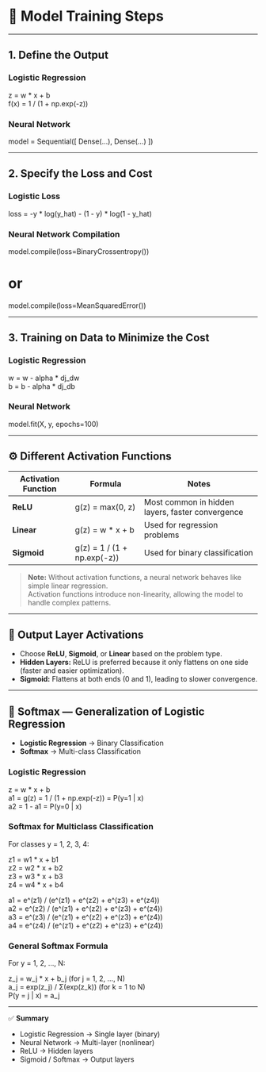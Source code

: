 # 🧠 Model Training Steps

---

## 1. Define the Output

### Logistic Regression
z = w * x + b  
f(x) = 1 / (1 + np.exp(-z))

### Neural Network
model = Sequential([
    Dense(...),
    Dense(...)
])

---

## 2. Specify the Loss and Cost

### Logistic Loss
loss = -y * log(y_hat) - (1 - y) * log(1 - y_hat)

### Neural Network Compilation
model.compile(loss=BinaryCrossentropy())  
# or  
model.compile(loss=MeanSquaredError())

---

## 3. Training on Data to Minimize the Cost

### Logistic Regression
w = w - alpha * dj_dw  
b = b - alpha * dj_db

### Neural Network
model.fit(X, y, epochs=100)

---

## ⚙️ Different Activation Functions

| Activation Function | Formula | Notes |
|----------------------|----------|--------|
| **ReLU** | g(z) = max(0, z) | Most common in hidden layers, faster convergence |
| **Linear** | g(z) = w * x + b | Used for regression problems |
| **Sigmoid** | g(z) = 1 / (1 + np.exp(-z)) | Used for binary classification |

> **Note:** Without activation functions, a neural network behaves like simple linear regression.  
> Activation functions introduce non-linearity, allowing the model to handle complex patterns.

---

## 🧩 Output Layer Activations

- Choose **ReLU**, **Sigmoid**, or **Linear** based on the problem type.  
- **Hidden Layers:** ReLU is preferred because it only flattens on one side (faster and easier optimization).  
- **Sigmoid:** Flattens at both ends (0 and 1), leading to slower convergence.

---

## 🔢 Softmax — Generalization of Logistic Regression

- **Logistic Regression** → Binary Classification  
- **Softmax** → Multi-class Classification  

### Logistic Regression
z = w * x + b  
a1 = g(z) = 1 / (1 + np.exp(-z)) = P(y=1 | x)  
a2 = 1 - a1 = P(y=0 | x)

### Softmax for Multiclass Classification
For classes y = 1, 2, 3, 4:

z1 = w1 * x + b1  
z2 = w2 * x + b2  
z3 = w3 * x + b3  
z4 = w4 * x + b4  

a1 = e^(z1) / (e^(z1) + e^(z2) + e^(z3) + e^(z4))  
a2 = e^(z2) / (e^(z1) + e^(z2) + e^(z3) + e^(z4))  
a3 = e^(z3) / (e^(z1) + e^(z2) + e^(z3) + e^(z4))  
a4 = e^(z4) / (e^(z1) + e^(z2) + e^(z3) + e^(z4))

### General Softmax Formula
For y = 1, 2, ..., N:

z_j = w_j * x + b_j    (for j = 1, 2, ..., N)  
a_j = exp(z_j) / Σ(exp(z_k))   (for k = 1 to N)  
P(y = j | x) = a_j

---

✅ **Summary**
- Logistic Regression → Single layer (binary)  
- Neural Network → Multi-layer (nonlinear)  
- ReLU → Hidden layers  
- Sigmoid / Softmax → Output layers

